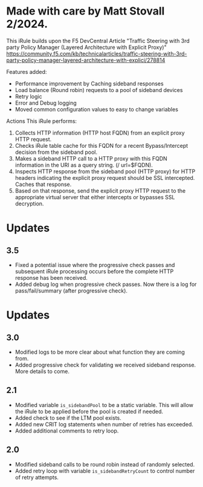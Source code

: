 # Made with care by Matt Stovall 2/2024.

This iRule builds upon the F5 DevCentral Article "Traffic Steering with 3rd party Policy Manager (Layered Architecture with Explicit Proxy)" https://community.f5.com/kb/technicalarticles/traffic-steering-with-3rd-party-policy-manager-layered-architecture-with-explici/278814

Features added:
* Performance improvement by Caching sideband responses 
* Load balance (Round robin) requests to a pool of sideband devices
* Retry logic
* Error and Debug logging
* Moved common configuration values to easy to change variables

Actions This iRule performs: 
1.   Collects HTTP information (HTTP host FQDN) from an explicit proxy HTTP request.
2.   Checks iRule table cache for this FQDN for a recent Bypass/Intercept decision from the sideband pool. 
3.   Makes a sideband HTTP call to a HTTP proxy with this FQDN information in the URI as a query string. (/ url=$FQDN).  
4.   Inspects HTTP response from the sideband pool (HTTP proxy) for HTTP headers indicating the explicit proxy request should be SSL intercepted. Caches that response. 
5.   Based on that response, send the explicit proxy HTTP request to the appropriate virtual server that either intercepts or bypasses SSL decryption. 

# Updates 
## 3.5
* Fixed a potential issue where the progressive check passes and subsequent iRule processing occurs before the complete HTTP response has been received.
* Added debug log when progressive check passes. Now there is a log for pass/fail/summary (after progressive check).   

# Updates 
## 3.0
* Modified logs to be more clear about what function they are coming from.  
* Added progressive check for validating we received sideband response. More details to come. 


## 2.1
* Modified variable `is_sidebandPool` to be a static variable. This will allow the iRule to be applied before the pool is created if needed.
* Added check to see if the LTM pool exists.   
* Added new CRIT log statements when number of retries has exceeded. 
* Added additional comments to retry loop.

## 2.0
* Modified sideband calls to be round robin instead of randomly selected. 
* Added retry loop with variable `is_sidebandRetryCount` to control number of retry attempts. 
  
